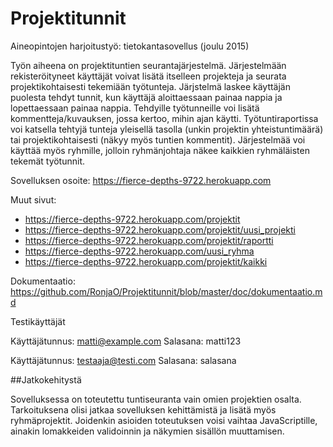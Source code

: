# Projektitunnit

Aineopintojen harjoitustyö: tietokantasovellus (joulu 2015)

Työn aiheena on projektituntien seurantajärjestelmä. Järjestelmään rekisteröityneet käyttäjät voivat lisätä itselleen projekteja ja seurata projektikohtaisesti tekemiään työtunteja. Järjstelmä laskee käyttäjän puolesta tehdyt tunnit, kun käyttäjä aloittaessaan painaa nappia ja lopettaessaan painaa nappia. Tehdyille työtunneille voi lisätä kommentteja/kuvauksen, jossa kertoo, mihin ajan käytti. Työtuntiraportissa voi katsella tehtyjä tunteja yleisellä tasolla (unkin projektin yhteistuntimäärä) tai projektikohtaisesti (näkyy myös tuntien kommentit). Järjestelmää voi käyttää myös ryhmille, jolloin ryhmänjohtaja näkee kaikkien ryhmäläisten tekemät työtunnit.

Sovelluksen osoite: https://fierce-depths-9722.herokuapp.com

Muut sivut:

- https://fierce-depths-9722.herokuapp.com/projektit
- https://fierce-depths-9722.herokuapp.com/projektit/uusi_projekti
- https://fierce-depths-9722.herokuapp.com/projektit/raportti
- https://fierce-depths-9722.herokuapp.com/uusi_ryhma
- https://fierce-depths-9722.herokuapp.com/projektit/kaikki

Dokumentaatio: https://github.com/RonjaO/Projektitunnit/blob/master/doc/dokumentaatio.md

Testikäyttäjät

Käyttäjätunnus: matti@example.com
Salasana: matti123

Käyttäjätunnus: testaaja@testi.com
Salasana: salasana


##Jatkokehitystä 

Sovelluksessa on toteutettu tuntiseuranta vain omien projektien osalta. Tarkoituksena olisi jatkaa sovelluksen kehittämistä ja lisätä myös ryhmäprojektit. Joidenkin asioiden toteutuksen voisi vaihtaa JavaScriptille, ainakin lomakkeiden validoinnin ja näkymien sisällön muuttamisen.